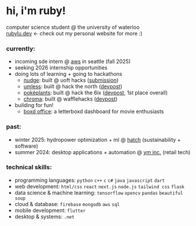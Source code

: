 # hi, i'm ruby!
computer science student @ the university of waterloo <br>
[rubylu.dev](https://www.rubylu.dev/) ← check out my personal website for more :)

### currently:
- incoming sde intern @ [aws](https://aws.amazon.com/) in seattle (fall 2025)
- seeking 2026 internship opportunities
- doing lots of learning + going to hackathons
  - [nudge](https://github.com/sbrina-w/uofthacks12): built @ uoft hacks ([submission](https://dorahacks.io/buidl/21709))
  - [umless](https://github.com/kkatherineliu/umless): built @ hack the north ([devpost](https://devpost.com/software/memory-bricks))
  - [poképlants](https://github.com/FO214/ht6): built @ hack the 6ix ([devpost](https://devpost.com/software/pokeplants), 1st place overall)
  - [chroma](https://github.com/sbrina-w/Chroma): built @ wafflehacks ([devpost](https://devpost.com/software/chroma-q3wshr))
- building for fun!
  - [boxd office](https://github.com/rubylu-05/boxd-office): a letterboxd dashboard for movie enthusiasts

### past:
- winter 2025: hydropower optimization + ml @ [hatch](https://www.hatch.com/) (sustainability + software)
- summer 2024: desktop applications + automation @ [ym inc.](https://www.ym-inc.com/) (retail tech)

### technical skills:
- programming languages: `python` `c++` `c` `c#` `java` `javascript` `dart`
- web development: `html/css` `react` `next.js` `node.js` `tailwind css` `flask`
- data science & machine learning: `tensorflow` `opencv` `pandas` `beautiful soup`
- cloud & database: `firebase` `mongodb` `aws` `sql`
- mobile development: `flutter`
- desktop & systems: `.net`
